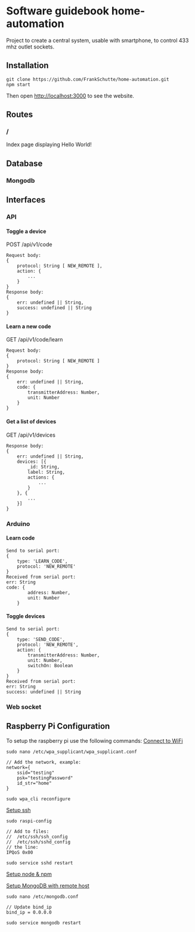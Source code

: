 # Software guidebook home-automation
Project to create a central system, usable with smartphone, to control 433 mhz outlet sockets.
## Installation
```
git clone https://github.com/FrankSchutte/home-automation.git
npm start
```
Then open [http://localhost:3000](http://localhost:3000) to see the website.
## Routes
### /
Index page displaying Hello World!
## Database
### Mongodb
## Interfaces
### API
#### Toggle a device
POST /api/v1/code
```
Request body:
{
    protocol: String [ NEW_REMOTE ],
    action: {
        ...
    }
}
Response body:
{
    err: undefined || String,
    success: undefined || String
}
```
#### Learn a new code
GET /api/v1/code/learn
```
Request body:
{
    protocol: String [ NEW_REMOTE ]
}
Response body:
{
    err: undefined || String,
    code: {
        transmitterAddress: Number,
        unit: Number
    }
}
```
#### Get a list of devices
GET /api/v1/devices
```
Response body:
{
    err: undefined || String,
    devices: [{
        _id: String,
        label: String,
        actions: {
            ...
        }
    }, {
        ...
    }]
}
```
### Arduino
#### Learn code
```
Send to serial port:
{
    type: 'LEARN_CODE',
    protocol: 'NEW_REMOTE'
}
Received from serial port: 
err: String
code: {
        address: Number,
        unit: Number
    }
```
#### Toggle devices
```
Send to serial port:
{
    type: 'SEND_CODE',
    protocol: 'NEW_REMOTE',
    action: {
        transmitterAddress: Number,
        unit: Number,
        switchOn: Boolean
    }
}
Received from serial port:
err: String
success: undefined || String
```
### Web socket
## Raspberry Pi Configuration
To setup the raspberry pi use the following commands:
[Connect to WiFi](https://www.raspberrypi.org/documentation/configuration/wireless/wireless-cli.md)
```
sudo nano /etc/wpa_supplicant/wpa_supplicant.conf  

// Add the network, example:
network={
    ssid="testing"
    psk="testingPassword"
    id_str="home"
}

sudo wpa_cli reconfigure
```
[Setup ssh](https://www.raspberrypi.org/documentation/remote-access/ssh/)
```
sudo raspi-config

// Add to files:
//  /etc/ssh/ssh_config
//  /etc/ssh/sshd_config
// the line:
IPQoS 0x00

sudo service sshd restart
```
[Setup node & npm](http://yannickloriot.com/2016/04/install-mongodb-and-node-js-on-a-raspberry-pi/)

[Setup MongoDB with remote host](http://aeonmedia.eu/2011/04/mongodb-setup-config-to-connect-by-remote-hosts-debian/)
```
sudo nano /etc/mongodb.conf

// Update bind_ip
bind_ip = 0.0.0.0

sudo service mongodb restart
```
